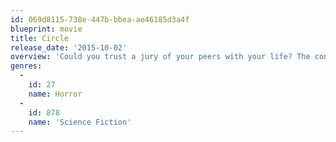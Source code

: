 ```yaml
---
id: 069d8115-738e-447b-bbea-ae46185d3a4f
blueprint: movie
title: Circle
release_date: '2015-10-02'
overview: 'Could you trust a jury of your peers with your life? The contestants of a mysterious death game must make harrowing decisions as they strategize for survival in this psychological sci-fi thriller.'
genres:
  -
    id: 27
    name: Horror
  -
    id: 878
    name: 'Science Fiction'
---
```

